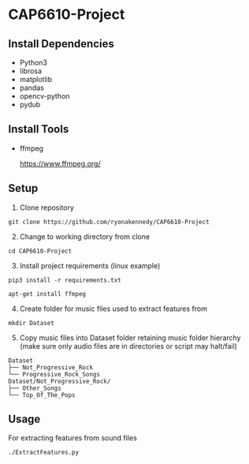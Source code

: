 # CAP6610-Project

## Install Dependencies ##
* Python3
* librosa
* matplotlib
* pandas
* opencv-python
* pydub

## Install Tools ##
* ffmpeg

  https://www.ffmpeg.org/

## Setup ##
1. Clone repository
```
git clone https://github.com/ryonakennedy/CAP6610-Project
```
2. Change to working directory from clone
```
cd CAP6610-Project
```
3. Install project requirements (linux example)
```
pip3 install -r requirements.txt
```
```
apt-get install ffmpeg
```
4. Create folder for music files used to extract features from
```
mkdir Dataset
```
5. Copy music files into Dataset folder retaining music folder hierarchy
(make sure only audio files are in directories or script may halt/fail)
```
Dataset
├── Not_Progressive_Rock
└── Progressive_Rock_Songs
Dataset/Not_Progressive_Rock/
├── Other_Songs
└── Top_Of_The_Pops
```
## Usage ##
For extracting features from sound files
```
./ExtractFeatures.py
```
